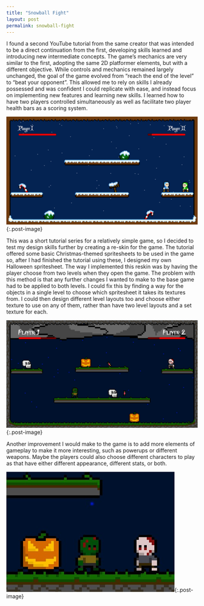 ```yaml
---
title: "Snowball Fight"
layout: post
permalink: snowball-fight
---
```


I found a second YouTube tutorial from the same creator that was intended to be a direct continuation from the first, developing skills learned and introducing new intermediate concepts. The game’s mechanics are very similar to the first, adopting the same 2D platformer elements, but with a different objective. While controls and mechanics remained largely unchanged, the goal of the game evolved from “reach the end of the level” to “beat your opponent”. This allowed me to rely on skills I already possessed and was confident I could replicate with ease, and instead focus on implementing new features and learning new skills. I learned how to have two players controlled simultaneously as well as facilitate two player health bars as a scoring system. 

![Image 1](./assets/img/snowball_fight2.jpg){:.post-image}

This was a short tutorial series for a relatively simple game, so I decided to test my design skills further by creating a re-skin for the game. The tutorial offered some basic Christmas-themed spritesheets to be used in the game so, after I had finished the tutorial using these, I designed my own Halloween spritesheet. The way I implemented this reskin was by having the player choose from two levels when they open the game. The problem with this method is that any further changes I wanted to make to the base game had to be applied to both levels. I could fix this by finding a way for the objects in a single level to choose which spritesheet it takes its textures from. I could then design different level layouts too and choose either texture to use on any of them, rather than have two level layouts and a set texture for each. 

![Image 2](./assets/img/snowball_fight1.jpg){:.post-image}

Another improvement I would make to the game is to add more elements of gameplay to make it more interesting, such as powerups or different weapons. Maybe the players could also choose different characters to play as that have either different appearance, different stats, or both. 

![Image 3](./assets/img/snowball_fight3.jpg){:.post-image}
